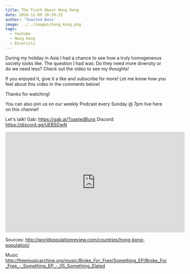 ```yaml
---
title: The Truth About Hong Kong
date: 2018-12-09 20:39:23
author: 'Toasted Buns'
image: ../../images/hong_kong.png
tags:
  - Youtube
  - Hong Kong
  - Diversity
---
```


During my holiday in Asia I had a chance to see how a truly homogeneous society looks like.
The question I had was:
Do they need more diversity or do we need less?
Check out the video to see my thoughts!

If you enjoyed it, give it a like and subscribe for more!
Let me know how you feel about this video in the comments below!

Thanks for watching!

You can also join us on our weekly Podcast every Sunday @ 7pm live here on this channel!

Let's talk!
Gab: https://gab.ai/ToastedBuns
Discord: https://discord.gg/UEBSDwN

<iframe width="560" height="315" src="https://www.youtube.com/embed/l2dzOw4rVGk" frameborder="0" allow="accelerometer; autoplay; encrypted-media; gyroscope; picture-in-picture" allowfullscreen></iframe>

Sources:
http://worldpopulationreview.com/countries/hong-kong-population/

Music http://freemusicarchive.org/music/Broke_For_Free/Something_EP/Broke_For_Free_-_Something_EP_-_05_Something_Elated
